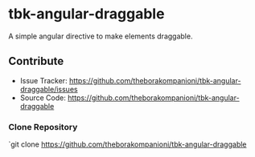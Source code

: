 
tbk-angular-draggable
=================

A simple angular directive to make elements draggable.

Contribute
------------

- Issue Tracker: https://github.com/theborakompanioni/tbk-angular-draggable/issues
- Source Code: https://github.com/theborakompanioni/tbk-angular-draggable

### Clone Repository
`git clone https://github.com/theborakompanioni/tbk-angular-draggable
